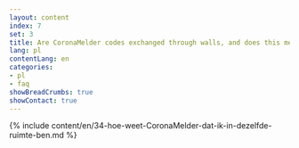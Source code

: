 ```yaml
---
layout: content
index: 7
set: 3
title: Are CoronaMelder codes exchanged through walls, and does this mean I can get a notification? 
lang: pl
contentLang: en
categories:
- pl
- faq
showBreadCrumbs: true
showContact: true
---
```

{% include content/en/34-hoe-weet-CoronaMelder-dat-ik-in-dezelfde-ruimte-ben.md %}
